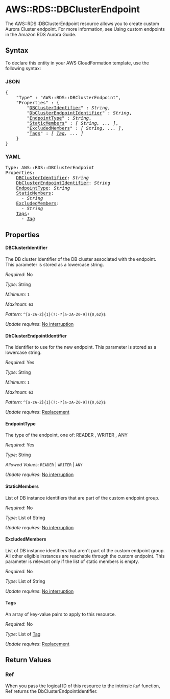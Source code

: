 # AWS::RDS::DBClusterEndpoint

The AWS::RDS::DBClusterEndpoint resource allows you to create custom Aurora Cluster endpoint. For more information, see Using custom endpoints in the Amazon RDS Aurora Guide.

## Syntax

To declare this entity in your AWS CloudFormation template, use the following syntax:

### JSON

<pre>
{
    "Type" : "AWS::RDS::DBClusterEndpoint",
    "Properties" : {
        "<a href="#dbclusteridentifier" title="DBClusterIdentifier">DBClusterIdentifier</a>" : <i>String</i>,
        "<a href="#dbclusterendpointidentifier" title="DbClusterEndpointIdentifier">DbClusterEndpointIdentifier</a>" : <i>String</i>,
        "<a href="#endpointtype" title="EndpointType">EndpointType</a>" : <i>String</i>,
        "<a href="#staticmembers" title="StaticMembers">StaticMembers</a>" : <i>[ String, ... ]</i>,
        "<a href="#excludedmembers" title="ExcludedMembers">ExcludedMembers</a>" : <i>[ String, ... ]</i>,
        "<a href="#tags" title="Tags">Tags</a>" : <i>[ <a href="tag.md">Tag</a>, ... ]</i>
    }
}
</pre>

### YAML

<pre>
Type: AWS::RDS::DBClusterEndpoint
Properties:
    <a href="#dbclusteridentifier" title="DBClusterIdentifier">DBClusterIdentifier</a>: <i>String</i>
    <a href="#dbclusterendpointidentifier" title="DbClusterEndpointIdentifier">DbClusterEndpointIdentifier</a>: <i>String</i>
    <a href="#endpointtype" title="EndpointType">EndpointType</a>: <i>String</i>
    <a href="#staticmembers" title="StaticMembers">StaticMembers</a>: <i>
      - String</i>
    <a href="#excludedmembers" title="ExcludedMembers">ExcludedMembers</a>: <i>
      - String</i>
    <a href="#tags" title="Tags">Tags</a>: <i>
      - <a href="tag.md">Tag</a></i>
</pre>

## Properties

#### DBClusterIdentifier

The DB cluster identifier of the DB cluster associated with the endpoint. This parameter is stored as a lowercase string.

_Required_: No

_Type_: String

_Minimum_: <code>1</code>

_Maximum_: <code>63</code>

_Pattern_: <code>^[a-zA-Z]{1}(?:-?[a-zA-Z0-9]){0,62}$</code>

_Update requires_: [No interruption](https://docs.aws.amazon.com/AWSCloudFormation/latest/UserGuide/using-cfn-updating-stacks-update-behaviors.html#update-no-interrupt)

#### DbClusterEndpointIdentifier

The identifier to use for the new endpoint. This parameter is stored as a lowercase string.

_Required_: Yes

_Type_: String

_Minimum_: <code>1</code>

_Maximum_: <code>63</code>

_Pattern_: <code>^[a-zA-Z]{1}(?:-?[a-zA-Z0-9]){0,62}$</code>

_Update requires_: [Replacement](https://docs.aws.amazon.com/AWSCloudFormation/latest/UserGuide/using-cfn-updating-stacks-update-behaviors.html#update-replacement)

#### EndpointType

The type of the endpoint, one of: READER , WRITER , ANY

_Required_: Yes

_Type_: String

_Allowed Values_: <code>READER</code> | <code>WRITER</code> | <code>ANY</code>

_Update requires_: [No interruption](https://docs.aws.amazon.com/AWSCloudFormation/latest/UserGuide/using-cfn-updating-stacks-update-behaviors.html#update-no-interrupt)

#### StaticMembers

List of DB instance identifiers that are part of the custom endpoint group.

_Required_: No

_Type_: List of String

_Update requires_: [No interruption](https://docs.aws.amazon.com/AWSCloudFormation/latest/UserGuide/using-cfn-updating-stacks-update-behaviors.html#update-no-interrupt)

#### ExcludedMembers

List of DB instance identifiers that aren't part of the custom endpoint group. All other eligible instances are reachable through the custom endpoint. This parameter is relevant only if the list of static members is empty.

_Required_: No

_Type_: List of String

_Update requires_: [No interruption](https://docs.aws.amazon.com/AWSCloudFormation/latest/UserGuide/using-cfn-updating-stacks-update-behaviors.html#update-no-interrupt)

#### Tags

An array of key-value pairs to apply to this resource.

_Required_: No

_Type_: List of <a href="tag.md">Tag</a>

_Update requires_: [Replacement](https://docs.aws.amazon.com/AWSCloudFormation/latest/UserGuide/using-cfn-updating-stacks-update-behaviors.html#update-replacement)

## Return Values

### Ref

When you pass the logical ID of this resource to the intrinsic `Ref` function, Ref returns the DbClusterEndpointIdentifier.
